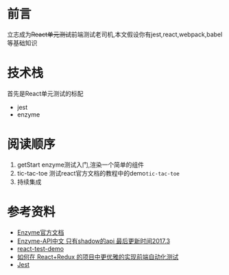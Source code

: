 # 前言

立志成为~~React单元测试~~前端测试老司机,本文假设你有jest,react,webpack,babel等基础知识

# 技术栈

首先是React单元测试的标配
- jest
- enzyme

# 阅读顺序

1. getStart enzyme测试入门,渲染一个简单的组件
2. tic-tac-toe 测试react官方文档的教程中的demo`tic-tac-toe`
3. 持续集成


# 参考资料

- [Enzyme官方文档](http://airbnb.io/enzyme/docs/api)
- [Enzyme-API中文 只有shadow的api 最后更新时间2017.3](https://github.com/Zyingying/Enzyme-API)
- [react-test-demo](https://github.com/superman66/react-test-demo)
- [如何在 React+Redux 的项目中更优雅的实现前端自动化测试](https://testerhome.com/topics/8032)
- [Jest](https://jestjs.io)